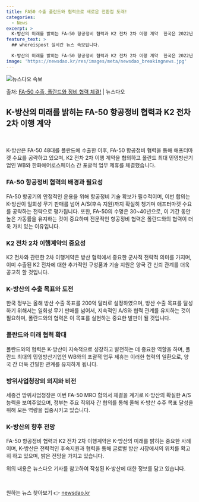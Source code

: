 ```yaml
---
title: FA50 수출 폴란드와 협력으로 새로운 전환점 도래!
categories:
  - News
excerpt: >
  K-방산의 미래를 밝히는 FA-50 항공정비 협력과 K2 전차 2차 이행 계약  한국은 2022년 폴란드에 …
feature_text: >
  ## whereispost 실시간 뉴스 속보입니다.

  K-방산의 미래를 밝히는 FA-50 항공정비 협력과 K2 전차 2차 이행 계약  한국은 2022년 폴란드에 …
image: 'https://newsdao.kr/res/images/meta/newsdao_breakingnews.jpg'
---
```


![뉴스다오 속보](https://newsdao.kr/res/images/meta/newsdao_breakingnews.jpg)

<p>출처: <a href="https://newsdao.kr/4369" rel="dofollow">FA-50 수출, 폴란드와 정비 협력 체결!</a> | 뉴스다오</p>

<h2 data-ke-size="size26">K-방산의 미래를 밝히는 FA-50 항공정비 협력과 K2 전차 2차 이행 계약</h2>
<p data-ke-size="size16">&nbsp;</p>
K-방산은 FA-50 48대를 폴란드에 수출한 이후, FA-50 항공정비 협력을 통해 애프터마켓 수요를 공략하고 있으며, K2 전차 2차 이행 계약을 협의하고 폴란드 최대 민영방산기업인 WB와 한화에어로스페이스 간 포괄적 업무 제휴를 체결했습니다.

<h3>FA-50 항공정비 협력의 배경과 필요성</h3>
FA-50 항공기의 안정적인 운용을 위해 항공정비 기술 확보가 필수적이며, 이번 합의는 K-방산이 일회성 무기 판매를 넘어 A/S(후속 지원)까지 확실히 챙기며 애프터마켓 수요를 공략하는 전략으로 평가됩니다. 또한, FA-50의 수명은 30~40년으로, 이 기간 동안 높은 가동률을 유지하는 것이 중요하며 전문적인 항공정비 협력은 폴란드와의 협력이 더욱 가치 있는 이유입니다.

<h3>K2 전차 2차 이행계약의 중요성</h3>
K2 전차와 관련한 2차 이행계약은 방산 협력에서 중요한 군사적 전략적 의미를 가지며, 이미 수출된 K2 전차에 대한 추가적인 구성품과 기술 지원은 양국 간 신뢰 관계를 더욱 공고히 할 것입니다.

<h3>K-방산의 수출 목표와 도전</h3>
한국 정부는 올해 방산 수출 목표를 200억 달러로 설정하였으며, 방산 수출 목표를 달성하기 위해서는 일회성 무기 판매를 넘어서, 지속적인 A/S와 협력 관계를 유지하는 것이 필요하며, 폴란드와의 협력은 이 목표를 실현하는 중요한 발판이 될 것입니다.

<h3>폴란드와 미래 협력 확대</h3>
폴란드와의 협력은 K-방산이 지속적으로 성장하고 발전하는 데 중요한 역할을 하며, 폴란드 최대의 민영방산기업인 WB와의 포괄적 업무 제휴는 이러한 협력의 일환으로, 양국 간 더욱 긴밀한 관계를 유지하게 됩니다.

<h3>방위사업청장의 의지와 비전</h3>
세종건 방위사업청장은 이번 FA-50 MRO 합의서 체결을 계기로 K-방산의 확실한 A/S 능력을 보여주었으며, 정부는 주요 직위자 간 협의를 통해 올해 K-방산 수주 목표 달성을 위해 모든 역량을 집중시키고 있습니다.

<h3>K-방산의 향후 전망</h3>
FA-50 항공정비 협력과 K2 전차 2차 이행계약은 K-방산의 미래를 밝히는 중요한 사례이며, K-방산은 전략적인 후속지원과 협력을 통해 글로벌 방산 시장에서의 위치를 확고히 하고 있으며, 밝은 전망을 가지고 있습니다. 

위의 내용은 뉴스다오 기사를 참고하여 작성된 K-방산에 대한 정보를 담고 있습니다.
<p data-ke-size="size16">&nbsp;</p> 

원하는 뉴스 찾아보기 👉 <a href="https://newsdao.kr" rel="dofollow">newsdao.kr</a>


